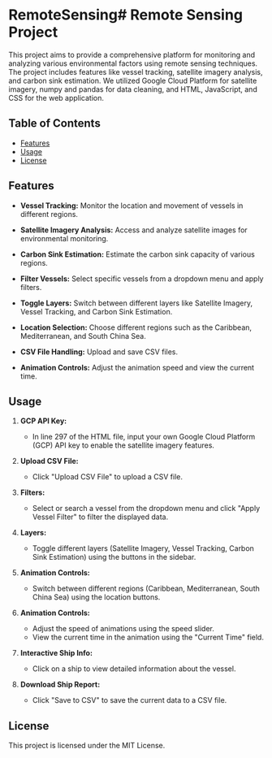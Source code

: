# RemoteSensing# Remote Sensing Project

This project aims to provide a comprehensive platform for monitoring and analyzing various environmental factors using remote sensing techniques. The project includes features like vessel tracking, satellite imagery analysis, and carbon sink estimation. We utilized Google Cloud Platform for satellite imagery, numpy and pandas for data cleaning, and HTML, JavaScript, and CSS for the web application.

## Table of Contents

- [Features](#features)
- [Usage](#usage)
- [License](#license)

## Features

- **Vessel Tracking:** Monitor the location and movement of vessels in different regions.

- **Satellite Imagery Analysis:** Access and analyze satellite images for environmental monitoring.

- **Carbon Sink Estimation:** Estimate the carbon sink capacity of various regions.

- **Filter Vessels:** Select specific vessels from a dropdown menu and apply filters.

- **Toggle Layers:** Switch between different layers like Satellite Imagery, Vessel Tracking, and Carbon Sink Estimation.

- **Location Selection:** Choose different regions such as the Caribbean, Mediterranean, and South China Sea.

- **CSV File Handling:** Upload and save CSV files.

- **Animation Controls:** Adjust the animation speed and view the current time.

## Usage

1. **GCP API Key:**

   - In line 297 of the HTML file, input your own Google Cloud Platform (GCP) API key to enable the satellite imagery features.

2. **Upload CSV File:**

   - Click "Upload CSV File" to upload a CSV file.

3. **Filters:**

   - Select or search a vessel from the dropdown menu and click "Apply Vessel Filter" to filter the displayed data.

4. **Layers:**

   - Toggle different layers (Satellite Imagery, Vessel Tracking, Carbon Sink Estimation) using the buttons in the sidebar.

5. **Animation Controls:**

   - Switch between different regions (Caribbean, Mediterranean, South China Sea) using the location buttons.

6. **Animation Controls:**

   - Adjust the speed of animations using the speed slider.
   - View the current time in the animation using the "Current Time" field.

7. **Interactive Ship Info:**

   - Click on a ship to view detailed information about the vessel.

8. **Download Ship Report:**

   - Click "Save to CSV" to save the current data to a CSV file.

## License

This project is licensed under the MIT License.
